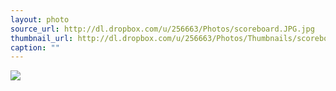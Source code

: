 ```yaml
---
layout: photo
source_url: http://dl.dropbox.com/u/256663/Photos/scoreboard.JPG.jpg
thumbnail_url: http://dl.dropbox.com/u/256663/Photos/Thumbnails/scoreboard.JPG.jpg
caption: ""
---
```

![](http://dl.dropbox.com/u/256663/Photos/scoreboard.JPG.jpg)